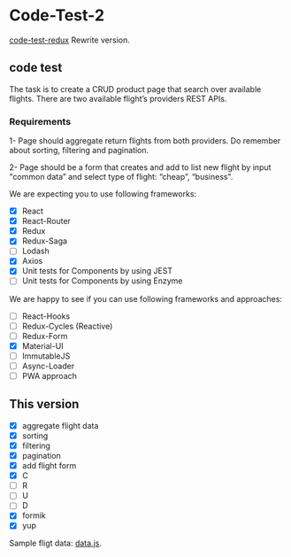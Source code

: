 # Code-Test-2

[code-test-redux](https://github.com/chochinlu/code-test-redux) Rewrite version.

## code test

The task is to create a CRUD product page that search over available flights.
There are two available flight’s providers REST APIs.

### Requirements

1- Page should aggregate return flights from both providers. Do remember about sorting, filtering and pagination.

2- Page should be a form that creates and add to list new flight by input "common data” and select type of flight: “cheap”, “business".

We are expecting you to use following frameworks:

- [x] React
- [x] React-Router
- [x] Redux
- [x] Redux-Saga
- [ ] Lodash
- [x] Axios
- [x] Unit tests for Components by using JEST
- [ ] Unit tests for Components by using Enzyme

We are happy to see if you can use following frameworks and approaches:

- [ ] React-Hooks
- [ ] Redux-Cycles (Reactive)
- [ ] Redux-Form
- [x] Material-UI
- [ ] ImmutableJS
- [ ] Async-Loader
- [ ] PWA approach

## This version

- [x] aggregate flight data
- [x] sorting
- [x] filtering
- [x] pagination
- [x] add flight form
- [x] C
- [ ] R
- [ ] U
- [ ] D
- [x] formik
- [x] yup

Sample fligt data: [data.js](./src/data.js).
